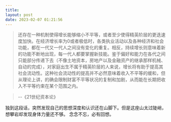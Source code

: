 ```yaml
---
title: 
layout: post
date: 2023-02-07 01:21:56
---
```





>还存在一种机制使得增长能够缩小不平等，或者至少使得精英阶层的更迭速度加快。在经济增长率为0或者极低时，各类执业活动以及各种经济和社会功能，都在一代又一代人之间没有变化的重复。相反，持续增长则意味着新的功能不断地出现，每一代人都要掌握新技能。鉴于偏好和能力在各代之间只能部分传递下去（不像土地资本，房地产以及金融资产的继承那样机械、自动的完成），对家庭出生不属于精英阶层的人来说，增长将有助于提高其社会流动性。这种社会流动性的提高并不必然意味着收入不平等的缓和，但从理论上讲，的确会限制财富不平等状况的复制和加剧，从而能在长期把收入不平等约束在某个范围之内。

>--《21世纪资本论》

独到这段话，突然发现自己的思想深度和认识还在山脚下。但是这座山太过陡峭，想攀岩却发现身体力量还不够。
念念不忘，必有回想。
